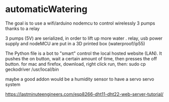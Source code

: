 # automaticWatering
The goal is to use a wifi/arduino nodemcu to control wirelessly 3 pumps thanks to a relay

3 pumps (5V) are serialized, in order to lift up more water . relay, usb power supply and nodeMCU are put in a 3D printed box (waterproof/ip55)

The Python file is a bot to "smart" control the local hosted website (LAN). It pushes the on button, wait a certain amount of time, then presses the off button.
for mac and firefox, download, right click run, then:
sudo cp geckodriver /usr/local/bin

maybe a good addon would be a humidity sensor to have a servo servo system

https://lastminuteengineers.com/esp8266-dht11-dht22-web-server-tutorial/
